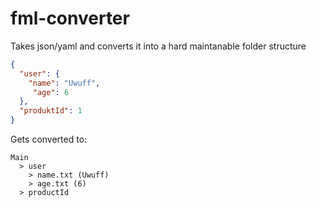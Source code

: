 # fml-converter
Takes json/yaml and converts it into a hard maintanable folder structure

```json
{
  "user": {
    "name": "Uwuff",
     "age": 6
  },
  "produktId": 1
}
```

Gets converted to:

```
Main
  > user
    > name.txt (Uwuff)
    > age.txt (6)
  > productId
```
